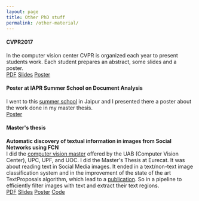 ```yaml
---
layout: page
title: Other PhD stuff
permalink: /other-material/
---
```


#### CVPR2017
In the computer vision center CVPR is organized each year to present students work. Each student prepares an abstract, some slides and a poster.  
[PDF](https://drive.google.com/file/d/0B-DM8FPBNpG6SDhEMDdKSGJJOVU/view?usp=sharing)   [Slides](https://docs.google.com/presentation/d/1CQa3Dc0RmdocB1GP2quzxtlNvZEOsUxvI7i1CQ163lc/edit?usp=sharing)   [Poster](https://drive.google.com/file/d/0B-DM8FPBNpG6dWNkc3JfUmFhWmM/view?usp=sharing)

#### Poster at IAPR Summer School on Document Analysis
I went to this [summer school](http://cvit.iiit.ac.in/SSDA/) in Jaipur and I presented there a poster about the work done in my master thesis.  
[Poster](https://drive.google.com/file/d/0B-DM8FPBNpG6clNXVk1MM0hHR1E/view?usp=sharing)

#### Master's thesis
**Automatic discovery of textual information in images from Social Networks using FCN**  
I did the [computer vision master](http://pagines.uab.cat/mcv/) offered by the UAB (Computer Vision Center), UPC, UPF, and UOC. I did the Master's Thesis at Eurecat. It was about reading text in Social Media images. It ended in a text/non-text image classification system and in the improvement of the state of the art TextProposals algorithm, which lead to a [publication](https://arxiv.org/abs/1702.05089). So in a pipeline to efficiently filter images with text and extract their text regions.  
[PDF](https://drive.google.com/file/d/0B-DM8FPBNpG6QXdQN3JaY3pBMFU/view?usp=sharing)   [Slides](https://docs.google.com/presentation/d/1mu7wdI4DUGxHuF_bshniV8mMWiXrQmoB18nfcIBU-as/edit?usp=sharing)   [Poster](https://drive.google.com/file/d/0B-DM8FPBNpG6Uk9oeGVoZFh3Q2c/view?usp=sharing)   [Code](https://github.com/gombru/TextInSocialNetworks)

